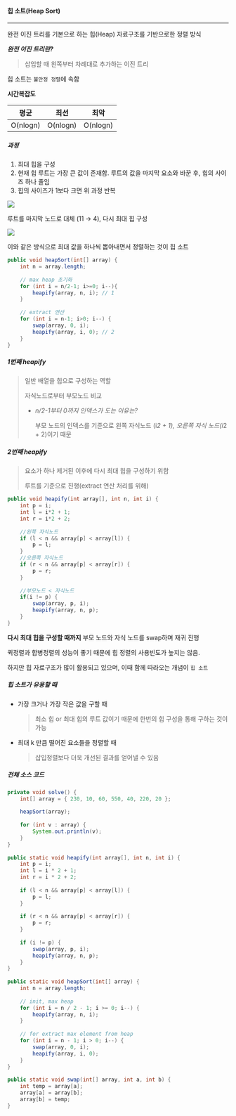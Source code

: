 #### 힙 소트(Heap Sort)

---



완전 이진 트리를 기본으로 하는 힙(Heap) 자료구조를 기반으로한 정렬 방식

***완전 이진 트리란?***

> 삽입할 때 왼쪽부터 차례대로 추가하는 이진 트리



힙 소트는 `불안정 정렬`에 속함



**시간복잡도**

|   평균   |   최선   |   최악   |
| :------: | :------: | :------: |
| O(nlogn) | O(nlogn) | O(nlogn) |



##### 과정

1. 최대 힙을 구성
2. 현재 힙 루트는 가장 큰 값이 존재함. 루트의 값을 마지막 요소와 바꾼 후, 힙의 사이즈 하나 줄임
3. 힙의 사이즈가 1보다 크면 위 과정 반복



<img src="https://t1.daumcdn.net/cfile/tistory/999896445AD4953023">

루트를 마지막 노드로 대체 (11 → 4), 다시 최대 힙 구성

<img src="https://t1.daumcdn.net/cfile/tistory/99E1AD445AD4953015">



이와 같은 방식으로 최대 값을 하나씩 뽑아내면서 정렬하는 것이 힙 소트



```java
public void heapSort(int[] array) {
    int n = array.length;
    
    // max heap 초기화
    for (int i = n/2-1; i>=0; i--){
        heapify(array, n, i); // 1
    }
    
    // extract 연산
    for (int i = n-1; i>0; i--) {
        swap(array, 0, i); 
        heapify(array, i, 0); // 2
    }
}
```



##### 1번째 heapify

> 일반 배열을 힙으로 구성하는 역할
>
> 자식노드로부터 부모노드 비교
>
> 
>
> - *n/2-1부터 0까지 인덱스가 도는 이유는?*
>
>   부모 노드의 인덱스를 기준으로 왼쪽 자식노드 (i*2 + 1), 오른쪽 자식 노드(i*2 + 2)이기 때문



##### 2번째 heapify

> 요소가 하나 제거된 이후에 다시 최대 힙을 구성하기 위함
>
> 루트를 기준으로 진행(extract 연산 처리를 위해)



```java
public void heapify(int array[], int n, int i) {
    int p = i;
    int l = i*2 + 1;
    int r = i*2 + 2;
    
    //왼쪽 자식노드
    if (l < n && array[p] < array[l]) {
        p = l;
    }
    //오른쪽 자식노드
    if (r < n && array[p] < array[r]) {
        p = r;
    }
    
    //부모노드 < 자식노드
    if(i != p) {
        swap(array, p, i);
        heapify(array, n, p);
    }
}
```

**다시 최대 힙을 구성할 때까지** 부모 노드와 자식 노드를 swap하며 재귀 진행



퀵정렬과 합병정렬의 성능이 좋기 때문에 힙 정렬의 사용빈도가 높지는 않음.

하지만 힙 자료구조가 많이 활용되고 있으며, 이때 함께 따라오는 개념이 `힙 소트`



##### 힙 소트가 유용할 때

- 가장 크거나 가장 작은 값을 구할 때

  > 최소 힙 or 최대 힙의 루트 값이기 때문에 한번의 힙 구성을 통해 구하는 것이 가능

- 최대 k 만큼 떨어진 요소들을 정렬할 때

  > 삽입정렬보다 더욱 개선된 결과를 얻어낼 수 있음



##### 전체 소스 코드

```java
private void solve() {
    int[] array = { 230, 10, 60, 550, 40, 220, 20 };
 
    heapSort(array);
 
    for (int v : array) {
        System.out.println(v);
    }
}
 
public static void heapify(int array[], int n, int i) {
    int p = i;
    int l = i * 2 + 1;
    int r = i * 2 + 2;
 
    if (l < n && array[p] < array[l]) {
        p = l;
    }
 
    if (r < n && array[p] < array[r]) {
        p = r;
    }
 
    if (i != p) {
        swap(array, p, i);
        heapify(array, n, p);
    }
}
 
public static void heapSort(int[] array) {
    int n = array.length;
 
    // init, max heap
    for (int i = n / 2 - 1; i >= 0; i--) {
        heapify(array, n, i);
    }
 
    // for extract max element from heap
    for (int i = n - 1; i > 0; i--) {
        swap(array, 0, i);
        heapify(array, i, 0);
    }
}
 
public static void swap(int[] array, int a, int b) {
    int temp = array[a];
    array[a] = array[b];
    array[b] = temp;
}
```

